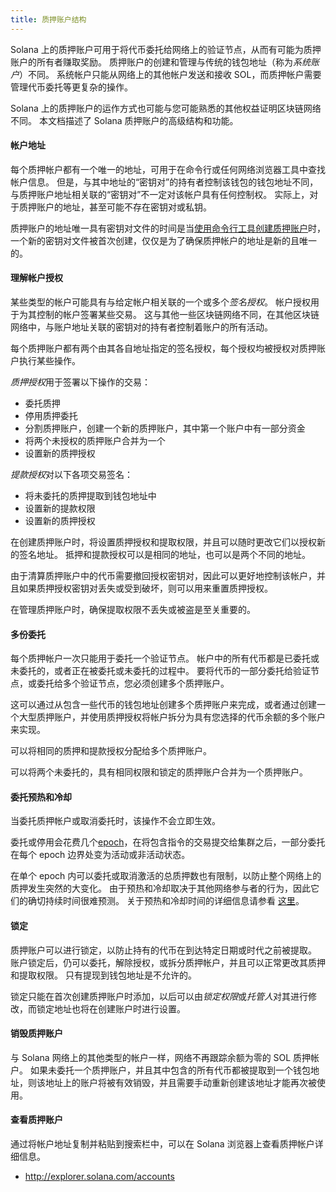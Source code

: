 ```yaml
---
title: 质押账户结构
---
```


Solana 上的质押账户可用于将代币委托给网络上的验证节点，从而有可能为质押账户的所有者赚取奖励。 质押账户的创建和管理与传统的钱包地址（称为*系统账户*）不同。 系统帐户只能从网络上的其他帐户发送和接收 SOL，而质押帐户需要管理代币委托等更复杂的操作。

Solana 上的质押账户的运作方式也可能与您可能熟悉的其他权益证明区块链网络不同。 本文档描述了 Solana 质押账户的高级结构和功能。

#### 帐户地址

每个质押帐户都有一个唯一的地址，可用于在命令行或任何网络浏览器工具中查找帐户信息。 但是，与其中地址的“密钥对”的持有者控制该钱包的钱包地址不同，与质押账户地址相关联的“密钥对”不一定对该帐户具有任何控制权。 实际上，对于质押账户的地址，甚至可能不存在密钥对或私钥。

质押账户的地址唯一具有密钥对文件的时间是当[使用命令行工具创建质押账户](../cli/delegate-stake.md#create-a-stake-account)时，一个新的密钥对文件被首次创建，仅仅是为了确保质押帐户的地址是新的且唯一的。

#### 理解帐户授权

某些类型的帐户可能具有与给定帐户相关联的一个或多个*签名授权*。 帐户授权用于为其控制的帐户签署某些交易。 这与其他一些区块链网络不同，在其他区块链网络中，与账户地址关联的密钥对的持有者控制着账户的所有活动。

每个质押账户都有两个由其各自地址指定的签名授权，每个授权均被授权对质押账户执行某些操作。

*质押授权*用于签署以下操作的交易：

- 委托质押
- 停用质押委托
- 分割质押账户，创建一个新的质押账户，其中第一个账户中有一部分资金
- 将两个未授权的质押账户合并为一个
- 设置新的质押授权

*提款授权*对以下各项交易签名：

- 将未委托的质押提取到钱包地址中
- 设置新的提款权限
- 设置新的质押授权

在创建质押账户时，将设置质押授权和提取权限，并且可以随时更改它们以授权新的签名地址。 抵押和提款授权可以是相同的地址，也可以是两个不同的地址。

由于清算质押账户中的代币需要撤回授权密钥对，因此可以更好地控制该帐户，并且如果质押授权密钥对丢失或受到破坏，则可以用来重置质押授权。

在管理质押账户时，确保提取权限不丢失或被盗是至关重要的。

#### 多份委托

每个质押帐户一次只能用于委托一个验证节点。 帐户中的所有代币都是已委托或未委托的，或者正在被委托或未委托的过程中。 要将代币的一部分委托给验证节点，或委托给多个验证节点，您必须创建多个质押账户。

这可以通过从包含一些代币的钱包地址创建多个质押账户来完成，或者通过创建一个大型质押账户，并使用质押授权将帐户拆分为具有您选择的代币余额的多个账户来实现。

可以将相同的质押和提款授权分配给多个质押账户。

可以将两个未委托的，具有相同权限和锁定的质押账户合并为一个质押账户。

#### 委托预热和冷却

当委托质押帐户或取消委托时，该操作不会立即生效。

委托或停用会花费几个[epoch](../terminology.md#epoch)，在将包含指令的交易提交给集群之后，一部分委托在每个 epoch 边界处变为活动或非活动状态。

在单个 epoch 内可以委托或取消激活的总质押数也有限制，以防止整个网络上的质押发生突然的大变化。 由于预热和冷却取决于其他网络参与者的行为，因此它们的确切持续时间很难预测。 关于预热和冷却时间的详细信息请参看 [这里](../cluster/stake-delegation-and-rewards.md#stake-warmup-cooldown-withdrawal)。

#### 锁定

质押账户可以进行锁定，以防止持有的代币在到达特定日期或时代之前被提取。 账户锁定后，仍可以委托，解除授权，或拆分质押帐户，并且可以正常更改其质押和提取权限。 只有提现到钱包地址是不允许的。

锁定只能在首次创建质押账户时添加，以后可以由*锁定权限*或*托管人*对其进行修改，而锁定地址也将在创建账户时进行设置。

#### 销毁质押账户

与 Solana 网络上的其他类型的帐户一样，网络不再跟踪余额为零的 SOL 质押帐户。 如果未委托一个质押账户，并且其中包含的所有代币都被提取到一个钱包地址，则该地址上的账户将被有效销毁，并且需要手动重新创建该地址才能再次被使用。

#### 查看质押账户

通过将帐户地址复制并粘贴到搜索栏中，可以在 Solana 浏览器上查看质押帐户详细信息。

- http://explorer.solana.com/accounts
